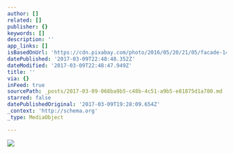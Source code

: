```yaml
---
author: []
related: []
publisher: {}
keywords: []
description: ''
app_links: []
isBasedOnUrl: 'https://cdn.pixabay.com/photo/2016/05/20/21/05/facade-1405964__340.jpg'
datePublished: '2017-03-09T22:48:48.352Z'
dateModified: '2017-03-09T22:48:47.949Z'
title: ''
via: {}
inFeed: true
sourcePath: _posts/2017-03-09-068ba9b5-c48b-4c51-a9b5-e81875d1a780.md
starred: false
datePublishedOriginal: '2017-03-09T19:28:09.654Z'
_context: 'http://schema.org'
_type: MediaObject

---
```

![](https://imgflo.herokuapp.com/graph/2b2431f8e7ba7b0/bcb3629bc000cb7d32a119bd10037e25/noop.jpg?input=https%3A%2F%2Fcdn.pixabay.com%2Fphoto%2F2016%2F05%2F20%2F21%2F05%2Ffacade-1405964__340.jpg)
